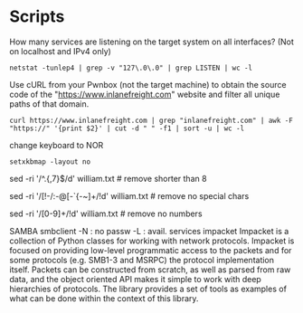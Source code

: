 # Scripts


How many services are listening on the target system on all interfaces? (Not on localhost and IPv4 only)

	netstat -tunlep4 | grep -v "127\.0\.0" | grep LISTEN | wc -l

Use cURL from your Pwnbox (not the target machine) to obtain the source code of the "https://www.inlanefreight.com" website and filter all unique paths of that domain.

	curl https://www.inlanefreight.com | grep "inlanefreight.com" | awk -F "https://" '{print $2}' | cut -d " " -f1 | sort -u | wc -l

change keyboard to NOR

	setxkbmap -layout no


sed -ri '/^.{,7}$/d' william.txt            # remove shorter than 8

sed -ri '/[!-/:-@\[-`\{-~]+/!d' william.txt # remove no special chars

sed -ri '/[0-9]+/!d' william.txt            # remove no numbers

SAMBA
	smbclient
		-N : no passw
		-L : avail. services
	impacket
		Impacket is a collection of Python classes for working with network protocols. Impacket
		is focused on providing low-level programmatic access to the packets and for some
		protocols (e.g. SMB1-3 and MSRPC) the protocol implementation itself. Packets can be
		constructed from scratch, as well as parsed from raw data, and the object oriented API
		makes it simple to work with deep hierarchies of protocols. The library provides a set
		of tools as examples of what can be done within the context of this library.
		

